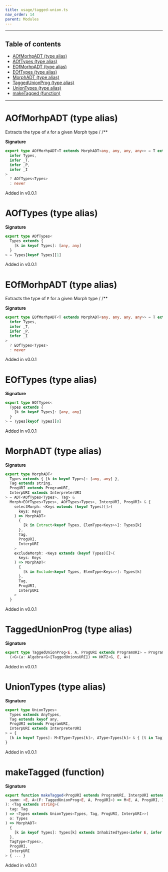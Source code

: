 ```yaml
---
title: usage/tagged-union.ts
nav_order: 14
parent: Modules
---
```


---

<h2 class="text-delta">Table of contents</h2>

- [AOfMorhpADT (type alias)](#aofmorhpadt-type-alias)
- [AOfTypes (type alias)](#aoftypes-type-alias)
- [EOfMorhpADT (type alias)](#eofmorhpadt-type-alias)
- [EOfTypes (type alias)](#eoftypes-type-alias)
- [MorphADT (type alias)](#morphadt-type-alias)
- [TaggedUnionProg (type alias)](#taggedunionprog-type-alias)
- [UnionTypes (type alias)](#uniontypes-type-alias)
- [makeTagged (function)](#maketagged-function)

---

# AOfMorhpADT (type alias)

Extracts the type of `A` for a given Morph type
/
/\*\*

**Signature**

```ts
export type AOfMorhpADT<T extends MorphADT<any, any, any, any>> = T extends MorphADT<
  infer Types,
  infer _T,
  infer _P,
  infer _I
>
  ? AOfTypes<Types>
  : never
```

Added in v0.0.1

# AOfTypes (type alias)

**Signature**

```ts
export type AOfTypes<
  Types extends {
    [k in keyof Types]: [any, any]
  }
> = Types[keyof Types][1]
```

Added in v0.0.1

# EOfMorhpADT (type alias)

Extracts the type of `E` for a given Morph type
/
/\*\*

**Signature**

```ts
export type EOfMorhpADT<T extends MorphADT<any, any, any, any>> = T extends MorphADT<
  infer Types,
  infer _T,
  infer _P,
  infer _I
>
  ? EOfTypes<Types>
  : never
```

Added in v0.0.1

# EOfTypes (type alias)

**Signature**

```ts
export type EOfTypes<
  Types extends {
    [k in keyof Types]: [any, any]
  }
> = Types[keyof Types][0]
```

Added in v0.0.1

# MorphADT (type alias)

**Signature**

```ts
export type MorphADT<
  Types extends { [k in keyof Types]: [any, any] },
  Tag extends string,
  ProgURI extends ProgramURI,
  InterpURI extends InterpreterURI
> = ADT<AOfTypes<Types>, Tag> &
  Morph<EOfTypes<Types>, AOfTypes<Types>, InterpURI, ProgURI> & {
    selectMorph: <Keys extends (keyof Types)[]>(
      keys: Keys
    ) => MorphADT<
      {
        [k in Extract<keyof Types, ElemType<Keys>>]: Types[k]
      },
      Tag,
      ProgURI,
      InterpURI
    >
    excludeMorph: <Keys extends (keyof Types)[]>(
      keys: Keys
    ) => MorphADT<
      {
        [k in Exclude<keyof Types, ElemType<Keys>>]: Types[k]
      },
      Tag,
      ProgURI,
      InterpURI
    >
  }
```

Added in v0.0.1

# TaggedUnionProg (type alias)

**Signature**

```ts
export type TaggedUnionProg<E, A, ProgURI extends ProgramURI> = ProgramType<E, A>[ProgURI] &
  (<G>(a: Algebra<G>[TaggedUnionsURI]) => HKT2<G, E, A>)
```

Added in v0.0.1

# UnionTypes (type alias)

**Signature**

```ts
export type UnionTypes<
  Types extends AnyTypes,
  Tag extends keyof any,
  ProgURI extends ProgramURI,
  InterpURI extends InterpreterURI
> = {
  [k in keyof Types]: M<EType<Types[k]>, AType<Types[k]> & { [t in Tag]: k }, ProgURI, InterpURI>
}
```

Added in v0.0.1

# makeTagged (function)

**Signature**

```ts
export function makeTagged<ProgURI extends ProgramURI, InterpURI extends InterpreterURI>(
  summ: <E, A>(F: TaggedUnionProg<E, A, ProgURI>) => M<E, A, ProgURI, InterpURI>
): <Tag extends string>(
  tag: Tag
) => <Types extends UnionTypes<Types, Tag, ProgURI, InterpURI>>(
  o: Types
) => MorphADT<
  {
    [k in keyof Types]: Types[k] extends InhabitedTypes<infer E, infer A> ? [E, A] : never
  },
  TagType<Types>,
  ProgURI,
  InterpURI
> { ... }
```

Added in v0.0.1
